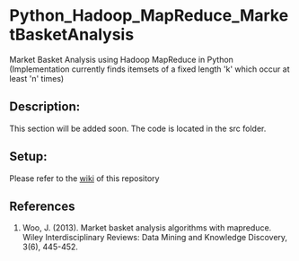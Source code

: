 # Python_Hadoop_MapReduce_MarketBasketAnalysis
Market Basket Analysis using Hadoop MapReduce in Python (Implementation currently finds itemsets of a fixed length 'k' which occur at least 'n' times)

## Description:
This section will be added soon.
The code is located in the src folder.

## Setup:
Please refer to the [wiki](https://github.com/BurraAbhishek/Python_Hadoop_MapReduce_MarketBasketAnalysis/wiki) of this repository

## References
1. Woo, J. (2013). Market basket analysis algorithms with mapreduce. Wiley Interdisciplinary Reviews: Data Mining and Knowledge Discovery, 3(6), 445-452.
